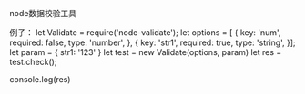 node数据校验工具

例子：
let Validate = require('node-validate');
let options = [
  { key: 'num', required: false, type: 'number', },
  { key: 'str1', required: true, type: 'string', }];
let param = { str1: '123' }
let test = new Validate(options, param)
let res = test.check();

console.log(res)